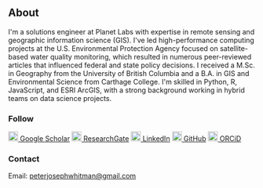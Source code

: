 ## About

I'm a solutions engineer at Planet Labs with expertise in remote sensing and geographic information science (GIS). I've led high-performance computing projects at the U.S. Environmental Protection Agency focused on satellite-based water quality monitoring, which resulted in numerous peer-reviewed articles that influenced federal and state policy decisions. I received a M.Sc. in Geography from the University of British Columbia and a B.A. in GIS and Environmental Science from Carthage College. I'm skilled in Python, R, JavaScript, and ESRI ArcGIS, with a strong background working in hybrid teams on data science projects.

### Follow
<img src="https://peterwhitman.github.io/logos/google_scholar.png" alt="google scholar logo" width="20px" height="20px"><a href="https://scholar.google.com/citations?user=LsvNktAAAAAJ&hl=en&authuser=1" class="follow"> Google Scholar</a> 
<img src="https://peterwhitman.github.io/logos/researchgate.png" alt="researchgate logo" width="20px" height="20px"><a href="https://www.researchgate.net/profile/Peter-Whitman-2" class="follow"> ResearchGate</a> 
<img src="https://peterwhitman.github.io/logos/linkedin.png" alt="linkedin logo" width="20px" height="20px"><a href="https://www.linkedin.com/in/peter-whitman/" class="follow"> LinkedIn</a> <img src="https://peterwhitman.github.io/logos/github.png" alt="github logo" width="20px" height="20px"><a href="https://github.com/peterwhitman" class="follow"> GitHub</a> 
<img src="https://peterwhitman.github.io/logos/orcid.png" alt="orcid logo" width="20px" height="20px"><a href="https://orcid.org/0000-0001-9207-0177" class="follow"> ORCiD</a>

### Contact 

Email: [peterjosephwhitman@gmail.com](peterjosephwhitman@gmail.com)

